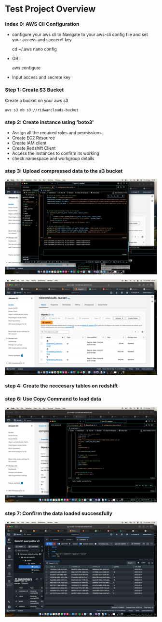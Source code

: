 #  Test Project Overview

### Index 0: AWS Cli Configuration

- configure your aws cli to 
Navigate to your aws-cli config file and set your access and sceceret key 

    cd ~/.aws
    nano config

- OR : 


    aws configure

- Input access and secrete key

### Step 1: Create S3 Bucket 

Create a bucket on your aws s3

    aws s3 mb s3://ridwanclouds-bucket


### step 2: Create instance using 'boto3' 
- Assign all the required roles and permissions 
- Create EC2 Resource 
- Create IAM client
- Create Redshift Client
- Access the instances to confirm its working 
- check namespace and workgroup details


### step 3: Upload compressed data to the s3 bucket

![](https://github.com/ridwanxyzcloud/aws-ETL-pipeline/blob/main/AWS_TEST_REPO/assets/upload_to_s3.png)

![](https://github.com/ridwanxyzcloud/aws-ETL-pipeline/blob/main/AWS_TEST_REPO/assets/compressed_files_in_bucket.png)

### step  4: Create the neccesary tables on redshift



### step 6: Use Copy Command to load data 

![](https://github.com/ridwanxyzcloud/aws-ETL-pipeline/blob/main/AWS_TEST_REPO/assets/loading_data_to_redshift.png)

### step  7: Confirm the data loaded successfully

![](https://github.com/ridwanxyzcloud/aws-ETL-pipeline/blob/main/AWS_TEST_REPO/assets/data_tables_in_redshift.png)